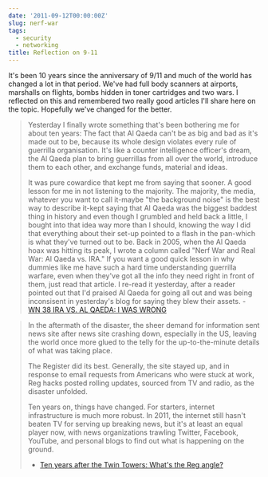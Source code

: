 ```yaml
---
date: '2011-09-12T00:00:00Z'
slug: nerf-war
tags:
  - security
  - networking
title: Reflection on 9-11
---
```


It's been 10 years since the anniversary of 9/11 and much of the world has
changed a lot in that period. We've had full body scanners at airports,
marshalls on flights, bombs hidden in toner cartridges and two wars. I reflected
on this and remembered two really good articles I'll share here on the topic.
Hopefully we've changed for the better.

> Yesterday I finally wrote something that's been bothering me for about ten
> years: The fact that Al Qaeda can't be as big and bad as it's made out to be,
> because its whole design violates every rule of guerrilla organisation. It's
> like a counter intelligence officer's dream, the Al Qaeda plan to bring
> guerrillas from all over the world, introduce them to each other, and exchange
> funds, material and ideas.
>
> It was pure cowardice that kept me from saying that sooner. A good lesson for
> me in not listening to the majority. The majority, the media, whatever you
> want to call it-maybe "the background noise" is the best way to describe
> it-kept saying that Al Qaeda was the biggest baddest thing in history and even
> though I grumbled and held back a little, I bought into that idea way more
> than I should, knowing the way I did that everything about their set-up
> pointed to a flash in the pan-which is what they've turned out to be. Back in
> 2005, when the Al Qaeda hoax was hitting its peak, I wrote a column called
> "Nerf War and Real War: Al Qaeda vs. IRA." If you want a good quick lesson in
> why dummies like me have such a hard time understanding guerrilla warfare,
> even when they've got all the info they need right in front of them, just read
> that article. I re-read it yesterday, after a reader pointed out that I'd
> praised Al Qaeda for going all out and was being inconsisent in yesterday's
> blog for saying they blew their assets. - [WN 38 IRA VS. AL QAEDA: I WAS
> WRONG][IRA]

> In the aftermath of the disaster, the sheer demand for information sent news
> site after news site crashing down, especially in the US, leaving the world
> once more glued to the telly for the up-to-the-minute details of what was
> taking place.
>
> The Register did its best. Generally, the site stayed up, and in response to
> email requests from Americans who were stuck at work, Reg hacks posted rolling
> updates, sourced from TV and radio, as the disaster unfolded.
>
> Ten years on, things have changed. For starters, internet infrastructure is
> much more robust. In 2011, the internet still hasn't beaten TV for serving up
> breaking news, but it's at least an equal player now, with news organizations
> trawling Twitter, Facebook, YouTube, and personal blogs to find out what is
> happening on the ground.
>
> - [Ten years after the Twin Towers: What's the Reg angle?][REG]

[IRA]: http://exiledonline.com/wn-38-ira-vs-al-qaeda-i-was-wrong/
[REG]: http://www.theregister.co.uk/2011/09/11/9_11_ten_years_on/
